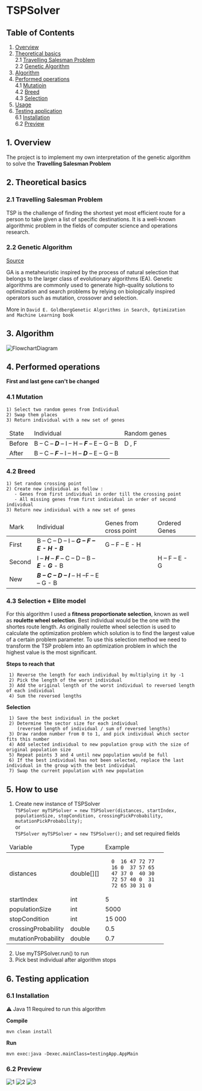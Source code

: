# TSPSolver

## Table of Contents  
1. [Overview](#overview)  
2. [Theoretical basics](#thbasic)  
  2.1 [Travelling Salesman Problem](#tsp)  
  2.2 [Genetic Algorithm](#ga)
3. [Algorithm](#algorithm)
4. [Performed operations](#operations)  
  4.1 [Mutatioin](#mutation)  
  4.2 [Breed](#breed)  
  4.3 [Selection](#selection)
5. [Usage](#usage)
6. [Testing application](#application)  
  6.1 [Installation](#installation)  
  6.2 [Preview](#preview) 

<a name="overview" />  

## 1. Overview  

The project is to implement my own interpretation of the genetic algorithm to solve the
**Travelling Salesman Problem**

<a name="thbasic"/>  

## 2. Theoretical basics

<a name="tsp" />  

### 2.1 Travelling Salesman Problem

TSP is the challenge of finding the shortest yet most efficient route for a person to take given a list of specific destinations. 
It is a well-known algorithmic problem in the fields of computer science and operations research.

<a name="ga"/>  

### 2.2 Genetic Algorithm  

[Source](https://en.wikipedia.org/wiki/Genetic_algorithm)  

GA is a metaheuristic inspired by the process of natural selection that belongs to the larger class of evolutionary algorithms (EA). 
Genetic algorithms are commonly used to generate high-quality solutions to optimization and search problems 
by relying on biologically inspired operators such as mutation, crossover and selection.

More in  `David E. GoldbergGenetic Algorithms in Search, Optimization and Machine Learning book`

<a name="algorithm"/>  

## 3. Algorithm

![FlowchartDiagram](https://user-images.githubusercontent.com/15768915/114885902-63210480-9e07-11eb-974f-665f3abfca12.png)

<a name="operations"/>

## 4. Performed operations  

**First and last gene can't be changed**

<a name="mutation"/>

### 4.1 Mutation

    1) Select two random genes from Individual
    2) Swap them places
    3) Return individual with a new set of genes

   <table>
   <thead>
   <tr>
     <td>State</td>
     <td>Individual</td>
     <td>Random genes</td>
   </tr>
   </thead>
   <tbody>
   <tr>
     <td>Before</td>
     <td>B – C – <strong><em>D</em></strong> – I – H – <strong><em>F</em></strong> – E – G – B</td>
     <td>D , F</td> 
   </tr>
   <tr>
     <td>After</td>
     <td>B – C – <strong><em>F</em></strong> – I – H – <strong><em>D</em></strong> – E – G – B</td>
   </tr>
   </tbody>
   </table>
   
<a name="breed"/>
   
### 4.2 Breed

    1) Set random crossing point
    2) Create new individual as follow :
       - Genes from first individual in order till the crossing point
       - All missing genes from first individual in order of second individual 
    3) Return new individual with a new set of genes

   <table>
   <thead>
   <tr>
     <td>Mark</td>
     <td>Individual</td>
     <td>Genes from cross point</td>
     <td>Ordered Genes </td>
   </tr>
   </thead>
   <tbody>
   <tr>
     <td>First</td>
     <td>B – C – D – I – <strong><em>G – F – E - H - B</strong></em></td>
     <td>G – F – E - H</td>
     <td></td>
   </tr>
   <tr>
     <td>Second</td>
     <td>I – <strong><em>H</strong></em> – <strong><em>F</strong></em> – C – D – B – <strong><em>E</strong></em> - <strong><em>G</strong></em> - B</td>
     <td></td>
     <td>H – F – E - G</td>
   </tr>
   <tr>
   <td>New</td>
   <td><strong><em>B – C – D – I</strong></em> – H –F  – E – G - B</td>
   </tr>
   </tbody>
   </table>
   
<a name="selection"/>
   
### 4.3 Selection + Elite model
  For this algorithm I used a **fitness proportionate selection**, known as well as **roulette wheel selection**. Best individual would be the one with the
  shortes route length. As originally roulette wheel selection is used to calculate the optimization problem which solution is to find the largest value of a certain problem parameter. To use this selection method we need to transform the TSP problem into an optimization problem in which the highest value is the most significant.
  
  **Steps to reach that**
      
     1) Reverse the length for each individual by multiplying it by -1
     2) Pick the length of the worst individual
     3) Add the original length of the worst individual to reversed length of each individual
     4) Sum the reversed lengths

  **Selection**
   
     1) Save the best individual in the pocket
     2) Determine the sector size for each individual
        (reversed length of individual / sum of reversed lengths)      
     3) Draw random number from 0 to 1, and pick individual which sector fits this number
     4) Add selected individual to new population group with the size of original population size  
     5) Repeat points 3 and 4 until new population would be full
     6) If the best individual has not been selected, replace the last individual in the group with the best individual
     7) Swap the current population with new population

<a name="usage"/>

## 5. How to use
   1) Create new instance of TSPSolver  
   `TSPSolver myTSPSolver = new TSPSolver(distances, startIndex, populationSize, stopCondition,
                     crossingPickProbability, mutationPickProbability);`  
   or  
   `TSPSolver myTSPSolver = new TSPSolver();` and set required fields
   
   <table>
   <thead>
   <tr>
     <td>Variable</td>
     <td>Type</td>
     <td>Example</td>
   </tr>
   </thead>
   <tbody>
   <tr>
     <td>distances</td>
     <td>double[][]</td>
     <td>  
       
      0  16 47 72 77
      16 0  37 57 65  
      47 37 0  40 30  
      72 57 40 0  31  
      72 65 30 31 0  
      
   </td> 
   </tr>
   <tr>
     <td>startIndex</td>
     <td>int</td>
     <td>5</td>
   </tr>
   <tr>
     <td>populationSize</td>
     <td>int</td>
     <td>5000</td>
   </tr>
   <tr>
     <td>stopCondition</td>
     <td>int</td>
     <td>15 000</td>
   </tr>
   <tr>
     <td>crossingProbability</td>
     <td>double</td>
     <td>0.5</td>
   </tr>
   <tr>
     <td>mutationProbability</td>
     <td>double</td>
     <td>0.7</td>
   </tr>
   </tbody>
   </table>
   
   2) Use myTSPSolver.run() to run 
   3) Pick best individual after algorithm stops

<a name="application"/>

## 6. Testing application

<a name="installation"/>

### 6.1 Installation

:warning: Java 11 Required to run this algorithm

**Compile**
```
mvn clean install
```
**Run**
```
mvn exec:java -Dexec.mainClass=testingApp.AppMain
```

<a name="preview"/>

### 6.2 Preview

![1](https://user-images.githubusercontent.com/15768915/115063038-55dd4600-9eeb-11eb-9199-30f9362ef3f0.png)
![2](https://user-images.githubusercontent.com/15768915/115063084-642b6200-9eeb-11eb-8518-976de73ec651.png)
![3](https://user-images.githubusercontent.com/15768915/115063085-642b6200-9eeb-11eb-8059-5f96b00aabc5.png)


